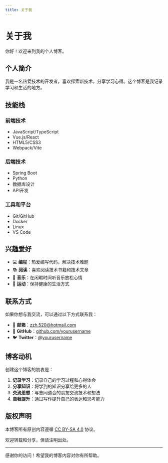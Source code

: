 ```yaml
---
title: 关于我
---
```


# 关于我

你好！欢迎来到我的个人博客。

## 个人简介

我是一名热爱技术的开发者，喜欢探索新技术，分享学习心得。这个博客是我记录学习和生活的地方。

## 技能栈

### 前端技术
- JavaScript/TypeScript
- Vue.js/React
- HTML5/CSS3
- Webpack/Vite

### 后端技术
- Spring Boot
- Python
- 数据库设计
- API开发

### 工具和平台
- Git/GitHub
- Docker
- Linux
- VS Code

## 兴趣爱好

- 💻 **编程**：热爱编写代码，解决技术难题
- 📚 **阅读**：喜欢阅读技术书籍和技术文章
- 🎵 **音乐**：在闲暇时间听音乐放松心情
- 🏃 **运动**：保持健康的生活方式

## 联系方式

如果你想与我交流，可以通过以下方式联系我：

- 📧 **邮箱**：zzh.520@hotmail.com
- 🐙 **GitHub**：[github.com/yourusername](https://github.com)
- 🐦 **Twitter**：[@yourusername](https://twitter.com)

## 博客动机

创建这个博客的初衷是：

1. **记录学习**：记录自己的学习过程和心得体会
2. **分享知识**：将学到的知识分享给更多的人
3. **交流思想**：与志同道合的朋友交流技术和想法
4. **自我提升**：通过写作提升自己的表达和思考能力

## 版权声明

本博客所有原创内容遵循 [CC BY-SA 4.0](https://creativecommons.org/licenses/by-sa/4.0/) 协议。

欢迎转载和分享，但请注明出处。

---

感谢你的访问！希望我的博客内容对你有所帮助。